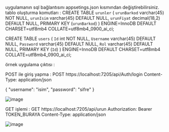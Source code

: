 uygulamanın sql bağlantısını appsetings.json kısmından değiştirebilirsiniz. tablo oluşturma komutları :
CREATE TABLE `urunler` (
  `urunBarkod` varchar(45) NOT NULL,
  `urunIsim` varchar(45) DEFAULT NULL,
  `urunFiyat` decimal(18,2) DEFAULT NULL,
  PRIMARY KEY (`urunBarkod`)
) ENGINE=InnoDB DEFAULT CHARSET=utf8mb4 COLLATE=utf8mb4_0900_ai_ci;

CREATE TABLE `users` (
  `Id` int NOT NULL,
  `Username` varchar(45) DEFAULT NULL,
  `Password` varchar(45) DEFAULT NULL,
  `Rol` varchar(45) DEFAULT NULL,
  PRIMARY KEY (`Id`)
) ENGINE=InnoDB DEFAULT CHARSET=utf8mb4 COLLATE=utf8mb4_0900_ai_ci;

örnek uygulama çıktısı :

POST ile giriş yapma :
POST https://localhost:7205/api/Auth/login
Content-Type: application/json

{
   "username": "isim",
   "password": "sifre"
}

![image](https://github.com/user-attachments/assets/ff60e849-654c-41b7-8d07-8f43be79482d)



GET işlemi :
GET https://localhost:7205/api/urun
Authorization: Bearer TOKEN_BURAYA
Content-Type: application/json

![image](https://github.com/user-attachments/assets/a4a92c0b-4c4b-49d1-96e5-615a2e62a05a)
